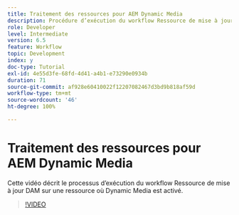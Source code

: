 ```yaml
---
title: Traitement des ressources pour AEM Dynamic Media
description: Procédure d’exécution du workflow Ressource de mise à jour DAM sur une ressource où Dynamic Media est activé.
role: Developer
level: Intermediate
version: 6.5
feature: Workflow
topic: Development
index: y
doc-type: Tutorial
exl-id: 4e55d3fe-68fd-4d41-a4b1-e73290e0934b
duration: 71
source-git-commit: af928e60410022f12207082467d3bd9b818af59d
workflow-type: tm+mt
source-wordcount: '46'
ht-degree: 100%

---
```


# Traitement des ressources pour AEM Dynamic Media

Cette vidéo décrit le processus d’exécution du workflow Ressource de mise à jour DAM sur une ressource où Dynamic Media est activé.

>[!VIDEO](https://video.tv.adobe.com/v/335456?quality=12&learn=on)
